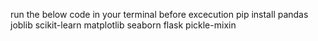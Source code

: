 run the below code in your terminal before excecution
pip install pandas joblib scikit-learn matplotlib seaborn flask pickle-mixin

